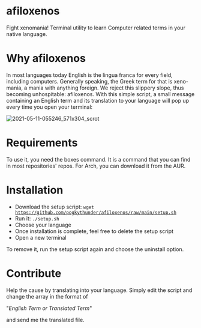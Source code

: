 # afiloxenos
Fight xenomania! Terminal utility to learn Computer related terms in your native language.

# Why afiloxenos
In most languages today English is the lingua franca for every field, including computers. Generally speaking, the Greek term for that is xeno-mania, a mania with anything foreign. We reject this slippery slope, thus becoming unhospitable: afiloxenos. With this simple script, a small message 
containing an English term and its translation to your language will pop up every time you open your terminal:

![2021-05-11-055246_571x304_scrot](https://user-images.githubusercontent.com/82233102/117738126-d6d9e580-b1ea-11eb-9635-7629e2f0cf48.png)

# Requirements
To use it, you need the boxes command. It is a command that you can find in most repositories' repos. For Arch, you can download it from the AUR.

# Installation
* Download the setup script: <code>wget https://github.com/pogkythunder/afiloxenos/raw/main/setup.sh</code>
* Run it: <code>./setup.sh</code>
* Choose your language
* Once installation is complete, feel free to delete the setup script
* Open a new terminal

To remove it, run the setup script again and choose the uninstall option.

# Contribute
Help the cause by translating into your language. Simply edit the script and change the array in the format of

"*English Term or Translated Term*"

and send me the translated file.
